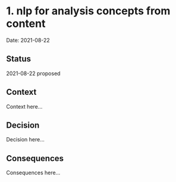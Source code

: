 # 1. nlp for analysis concepts from content

Date: 2021-08-22

## Status

2021-08-22 proposed

## Context

Context here...

## Decision

Decision here...

## Consequences

Consequences here...
